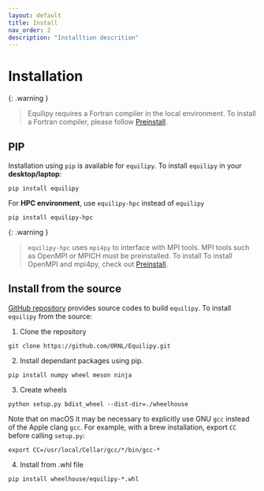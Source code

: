 ```yaml
---
layout: default
title: Install
nav_order: 2
description: "Installtion descrition"
---
```


# Installation

{: .warning }
> Equilipy requires a Fortran compiler in the local environment. To install a Fortran compiler, please follow [Preinstall][preinstall].

## PIP
Installation using `pip` is available for `equilipy`. 
To install `equilipy` in your **desktop/laptop**:
```
pip install equilipy
```

For **HPC environment**, use `equilipy-hpc` instead of `equilipy`
```
pip install equilipy-hpc
```

{: .warning }
> `equilipy-hpc` uses `mpi4py` to interface with MPI tools. MPI tools such as OpenMPI or MPICH must be preinstalled. To install To install OpenMPI and mpi4py, check out [Preinstall][preinstall].

## Install from the source
[GitHub repository][equilipy] provides source codes to build `equilipy`.
To install `equilipy` from the source:
1. Clone the repository
```
git clone https://github.com/ORNL/Equilipy.git
```
2. Install dependant packages using pip.
```
pip install numpy wheel meson ninja
```
3. Create wheels
```
python setup.py bdist_wheel --dist-dir=./wheelhouse
```
Note that on macOS it may be necessary to explicitly use GNU `gcc` instead of the Apple clang `gcc`. For example, with a brew installation, export `CC` before calling `setup.py`:
```
export CC=/usr/local/Cellar/gcc/*/bin/gcc-*
```
4. Install from .whl file
```
pip install wheelhouse/equilipy-*.whl
```

[preinstall]: https://ornl.github.com/Equilipy/docs/preinstall
[equilipy]: https://github.com/ORNL/Equilipy